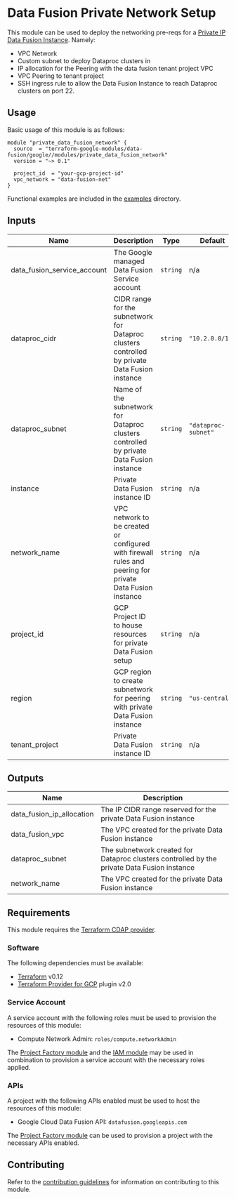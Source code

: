 # Data Fusion Private Network Setup

This module can be used to deploy the networking pre-reqs for a
[Private IP Data Fusion Instance](https://cloud.google.com/data-fusion/docs/how-to/create-private-ip).
Namely:
- VPC Network
- Custom subnet to deploy Dataproc clusters in
- IP allocation for the Peering with the data fusion tenant project VPC
- VPC Peering to tenant project
- SSH ingress rule to allow the Data Fusion Instance to reach Dataproc clusters on port 22.

## Usage

Basic usage of this module is as follows:

```hcl
module "private_data_fusion_network" {
  source  = "terraform-google-modules/data-fusion/google//modules/private_data_fusion_network"
  version = "~> 0.1"

  project_id  = "your-gcp-project-id"
  vpc_network = "data-fusion-net"
}
```

Functional examples are included in the
[examples](../../examples/) directory.

<!-- BEGINNING OF PRE-COMMIT-TERRAFORM DOCS HOOK -->
## Inputs

| Name | Description | Type | Default | Required |
|------|-------------|------|---------|:--------:|
| data\_fusion\_service\_account | The Google managed Data Fusion Service account | `string` | n/a | yes |
| dataproc\_cidr | CIDR range for the subnetwork for Dataproc clusters controlled by private Data Fusion instance | `string` | `"10.2.0.0/16"` | no |
| dataproc\_subnet | Name of the subnetwork for Dataproc clusters controlled by private Data Fusion instance | `string` | `"dataproc-subnet"` | no |
| instance | Private Data Fusion instance ID | `string` | n/a | yes |
| network\_name | VPC network to be created or configured with firewall rules and peering for private Data Fusion instance | `string` | n/a | yes |
| project\_id | GCP Project ID to house resources for private Data Fusion setup | `string` | n/a | yes |
| region | GCP region to create subnetwork for peering with private Data Fusion instance | `string` | `"us-central1"` | no |
| tenant\_project | Private Data Fusion instance ID | `string` | n/a | yes |

## Outputs

| Name | Description |
|------|-------------|
| data\_fusion\_ip\_allocation | The IP CIDR range reserved for the private Data Fusion instance |
| data\_fusion\_vpc | The VPC created for the private Data Fusion instance |
| dataproc\_subnet | The subnetwork created for Dataproc clusters controlled by the private Data Fusion instance |
| network\_name | The VPC created for the private Data Fusion instance |

<!-- END OF PRE-COMMIT-TERRAFORM DOCS HOOK -->

## Requirements

This module requires the
[Terraform CDAP provider](https://googlecloudplatform.github.io/terraform-provider-cdap/).

### Software

The following dependencies must be available:

- [Terraform][terraform] v0.12
- [Terraform Provider for GCP][terraform-provider-gcp] plugin v2.0

### Service Account

A service account with the following roles must be used to provision
the resources of this module:

- Compute Network Admin: `roles/compute.networkAdmin`

The [Project Factory module][project-factory-module] and the
[IAM module][iam-module] may be used in combination to provision a
service account with the necessary roles applied.

### APIs

A project with the following APIs enabled must be used to host the
resources of this module:

- Google Cloud Data Fusion API: `datafusion.googleapis.com`

The [Project Factory module][project-factory-module] can be used to
provision a project with the necessary APIs enabled.

## Contributing

Refer to the [contribution guidelines](./CONTRIBUTING.md) for
information on contributing to this module.

[iam-module]: https://registry.terraform.io/modules/terraform-google-modules/iam/google
[project-factory-module]: https://registry.terraform.io/modules/terraform-google-modules/project-factory/google
[terraform-provider-gcp]: https://www.terraform.io/docs/providers/google/index.html
[terraform]: https://www.terraform.io/downloads.html
